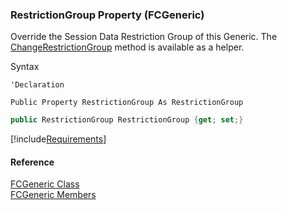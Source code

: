 ﻿### RestrictionGroup Property (FCGeneric)

Override the Session Data Restriction Group of this Generic. The [ChangeRestrictionGroup](fcSDK~FChoice.Foundation.FCGeneric~ChangeRestrictionGroup.md) method is available as a helper.

Syntax

```vbnet
'Declaration

Public Property RestrictionGroup As RestrictionGroup
```

```csharp
public RestrictionGroup RestrictionGroup {get; set;}
```

[!include[Requirements](../partials/requirements.md)]

#### Reference

[FCGeneric Class](fcSDK~FChoice.Foundation.FCGeneric.md)  
[FCGeneric Members](fcSDK~FChoice.Foundation.FCGeneric_members.md)